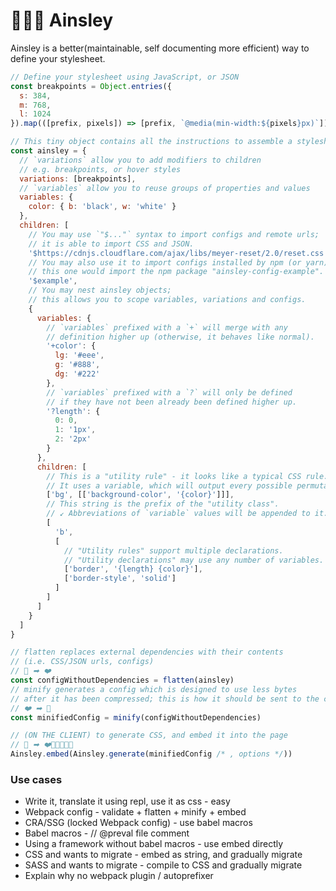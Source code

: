 # 👨🏾‍🍳 Ainsley

Ainsley is a better(maintainable, self documenting more efficient) way to define
your stylesheet.

```js
// Define your stylesheet using JavaScript, or JSON
const breakpoints = Object.entries({
  s: 384,
  m: 768,
  l: 1024
}).map(([prefix, pixels]) => [prefix, `@media(min-width:${pixels}px)`])

// This tiny object contains all the instructions to assemble a stylesheet
const ainsley = {
  // `variations` allow you to add modifiers to children
  // e.g. breakpoints, or hover styles
  variations: [breakpoints],
  // `variables` allow you to reuse groups of properties and values
  variables: {
    color: { b: 'black', w: 'white' }
  },
  children: [
    // You may use `"$..."` syntax to import configs and remote urls;
    // it is able to import CSS and JSON.
    '$https://cdnjs.cloudflare.com/ajax/libs/meyer-reset/2.0/reset.css',
    // You may also use it to import configs installed by npm (or yarn);
    // this one would import the npm package "ainsley-config-example".
    '$example',
    // You may nest ainsley objects;
    // this allows you to scope variables, variations and configs.
    {
      variables: {
        // `variables` prefixed with a `+` will merge with any
        // definition higher up (otherwise, it behaves like normal).
        '+color': {
          lg: '#eee',
          g: '#888',
          dg: '#222'
        },
        // `variables` prefixed with a `?` will only be defined
        // if they have not been already been defined higher up.
        '?length': {
          0: 0,
          1: '1px',
          2: '2px'
        }
      },
      children: [
        // This is a "utility rule" - it looks like a typical CSS rule.
        // It uses a variable, which will output every possible permutation!
        ['bg', [['background-color', '{color}']]],
        // This string is the prefix of the "utility class".
        // ↙ Abbreviations of `variable` values will be appended to it.
        [
          'b',
          [
            // "Utility rules" support multiple declarations.
            // "Utility declarations" may use any number of variables.
            ['border', '{length} {color}'],
            ['border-style', 'solid']
          ]
        ]
      ]
    }
  ]
}

// flatten replaces external dependencies with their contents
// (i.e. CSS/JSON urls, configs)
// 💞 ➡ ❤️
const configWithoutDependencies = flatten(ainsley)
// minify generates a config which is designed to use less bytes
// after it has been compressed; this is how it should be sent to the client
// ❤️ ➡ 💌
const minifiedConfig = minify(configWithoutDependencies)

// (ON THE CLIENT) to generate CSS, and embed it into the page
// 💌 ➡ ❤️🧡💛💚💙💜
Ainsley.embed(Ainsley.generate(minifiedConfig /* , options */))
```

### Use cases

- Write it, translate it using repl, use it as css - easy
- Webpack config - validate + flatten + minify + embed
- CRA/SSG (locked Webpack config) - use babel macros
- Babel macros - // @preval file comment
- Using a framework without babel macros - use embed directly
- CSS and wants to migrate - embed as string, and gradually migrate
- SASS and wants to migrate - compile to CSS and gradually migrate
- Explain why no webpack plugin / autoprefixer

<!--

# `ainsley`

[![npm version](https://img.shields.io/npm/v/ainsley.svg?style=flat-square)](https://www.npmjs.com/package/ainsley)
[![npm downloads](https://img.shields.io/npm/dm/ainsley.svg?style=flat-square)](https://www.npmjs.com/package/ainsley)
![coverage](/scripts/jest/shield.svg)

>

## Basic Usage

```jsx
import React from 'react'
import { render } from 'react-dom'

render(, document.getElementById('root'))
```

## Installation

```
$ npm install ainsley --save
```

There are also UMD builds available via [unpkg](https://unpkg.com/):

- https://unpkg.com/ainsley/dist/ainsley.umd.development.js
- https://unpkg.com/ainsley/dist/ainsley.umd.production.js

For the non-minified development version, make sure you have already included:

- [`React`](https://unpkg.com/react/umd/react.development.js)
- [`ReactDOM`](https://unpkg.com/react-dom/umd/react-dom.development.js)
- [`PropTypes`](https://unpkg.com/prop-types/prop-types.js)

For the minified production version, make sure you have already included:

- [`React`](https://unpkg.com/react/umd/react.production.min.js)
- [`ReactDOM`](https://unpkg.com/react-dom/umd/react-dom.production.min.js)

## [`Docs`](https://tbjgolden.github.io/ainsley/docs)

## [`API`](https://tbjgolden.github.io/ainsley/docs/api)

## Live Examples

- [Basic Usage](https://github.com/tbjgolden/ainsley/tree/master/examples/basic-usage)

## License

MIT

-->
